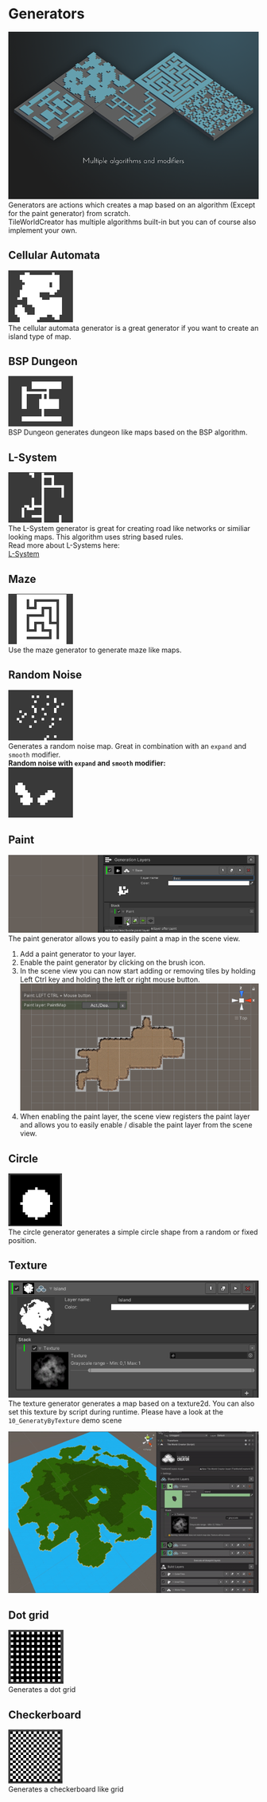 # Generators
![generators](img/generators.png)  
Generators are actions which creates a map based on an algorithm (Except for the paint generator) from scratch.  
TileWorldCreator has multiple algorithms built-in but you can of course also implement your own.


## Cellular Automata
![cellularAutomata](img/cellularAutomata.gif)  
The cellular automata generator is a great generator if you want to create an island type of map.

## BSP Dungeon
![bspDungeon](img/bspDungeon.gif)  
BSP Dungeon generates dungeon like maps based on the BSP algorithm.

## L-System
![lsystem](img/lsystem.gif)  
The L-System generator is great for creating road like networks or similiar looking maps.
This algorithm uses string based rules.  
Read more about L-Systems here:  
[L-System](https://www.sidefx.com/docs/houdini/nodes/sop/lsystem.html ':target=_blank')

## Maze
![maze](img/maze.gif)  
Use the maze generator to generate maze like maps.

## Random Noise
![random](img/randomNoise.gif)  
Generates a random noise map. Great in combination with an `expand` and `smooth` modifier.  
**Random noise with `expand` and `smooth` modifier:**  
![randomModified](img/randomNoiseModified.gif)  

## Paint
![paint](img/paint.gif)  
The paint generator allows you to easily paint a map in the scene view. 


1. Add a paint generator to your layer. 
2. Enable the paint generator by clicking on the brush icon. 
3. In the scene view you can now start adding or removing tiles by holding Left Ctrl key and holding the left or right mouse button. 
![paintSceneView](img/paintSceneView.png)  
4. When enabling the paint layer, the scene view registers the paint layer and allows you to easily enable / disable the paint layer from the scene view. 

## Circle
![circle](img/circle.png)  
The circle generator generates a simple circle shape from a random or fixed position.

## Texture
![textureGenerator](img/TextureGenerator.png)  
The texture generator generates a map based on a texture2d. You can also set this texture by script during runtime. Please have a look at the `10_GeneratyByTexture` demo scene  
  
![textureGeneratorDemo](img/TextureGeneratorDemo.gif)  
  
## Dot grid  
![dogGrid](img/dotGrid.png)  
Generates a dot grid  
  
## Checkerboard  
![checkerboard](img/checkerboard.png)  
Generates a checkerboard like grid  
  
